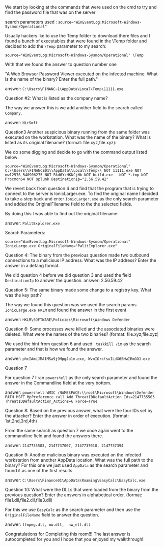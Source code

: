 We start by looking at the commands that were used on the cmd to try and find the password file that was on the server

search parameters used : ```source="WinEventLog:Microsoft-Windows-Sysmon/Operational"```

Usually hackers lke to use the Temp folder to download there files and I found a bunch of executables that  were
found in the \Temp folder and decided to add the ```\Temp``` parameter to my search:

```
source="WinEventLog:Microsoft-Windows-Sysmon/Operational" \Temp
```
With that we found the answer to question number one

"A Web Browser Password Viewer executed on the infected machine. What is the name of the binary? Enter the full path."

answer: ```C:\Users\FINANC~1\AppData\Local\Temp\11111.exe```

Question #2: What is listed as the company name?

The way we answer this is we add another field to the search called ```Company```. 

answer: ```NirSoft```

Question3 Another suspicious binary running from the same folder was executed on the workstation. What was the name of the binary? What is listed as its original filename? (format: file.xyz,file.xyz):

We do some digging and decide to go with the command output listed below:
```
source="WinEventLog:Microsoft-Windows-Sysmon/Operational" C:\\Users\\FINANCE01\\AppData\\Local\\Temp\\ NOT 11111.exe NOT nw12576_540906275 NOT Rkd6YzHKNCjHb NOT build.exe   NOT *.tmp NOT Procmon64 NOT splunk DestinationIp="2.56.59.42"
```
We revert back from question 4 and find that the program that is trying to connect to the server is IonicLarger.exe.
To find the original name I decided to take a step back and enter ```IonicLarger.exe``` as the only search parameter 
and added the OriginalFilename field to the the selected fields.

By doing this I was able to find out the original filename.

answer: ```PalitExplorer.exe```

Search Parameters: 
```
source="WinEventLog:Microsoft-Windows-Sysmon/Operational" IonicLarge.exe OriginalFileName="PalitExplorer.exe" 
```
Question 4: The binary from the previous question made two outbound connections to a malicious IP address. What was the IP address? Enter the answer in a defang format.

We did question 4 before we did question 3 and used the field ```DestinationIp``` to answer the question.
answer: 2.56.59.42

Question 5: The same binary made some change to a registry key. What was the key path?

The way we found this question was we used the search params ```IonicLarge.exe HKLM``` and found the answer in the
first event.

answer: ```HKLM\SOFTWARE\Policies\Microsoft\Windows Defender```

Question 6: Some processes were killed and the associated binaries were deleted. What were the names of the two binaries? (format: file.xyz,file.xyz)

We used the hint from question 6 and used ``` taskkill /im``` as the search parameter and that is how we found the answer.

answer: ```phcIAmLJMAIMSa9j9MpgJo1m.exe, WvmIOrcfsuILdX6SNwIRmGOJ.exe```

Question 7

For question 7 I ran ```powershell``` as the only search parameter and found the answer in the Commandline field at the very bottom.

answer: ```powershell WMIC /NAMESPACE:\\root\Microsoft\Windows\Defender PATH MSFT_MpPreference call Add ThreatIDDefaultAction_Ids=2147735503 ThreatIDDefaultAction_Actions=6 Force=True```

Question 8: Based on the previous answer, what were the four IDs set by the attacker? Enter the answer in order of execution. (format: 1st,2nd,3rd,4th)

From the same search as question 7 we once again went to the commandline field and found the answers there.

answer: ```2147735503, 2147737007, 2147737010, 2147737394```

Question 9: Another malicious binary was executed on the infected workstation from another AppData location. What was the full path to the binary?
For this one we just used ```AppData``` as the search parameter and found it as one of the first results.

answer: ```C:\Users\Finance01\AppData\Roaming\EasyCalc\EasyCalc.exe```

Question 10: What were the DLLs that were loaded from the binary from the previous question? Enter the answers in alphabetical order. (format: file1.dll,file2.dll,file3.dll)

For this we use ```EasyCalc``` as the search parameter and then use the ```OriginalFileName``` field to answer the question.

answer: ```ffmpeg.dll, nw.dll,  nw_elf.dll```

Congratulations for Completing this room!!! The last answer is autocompleted for you and I hope that you enjoyed my walkthrough!




